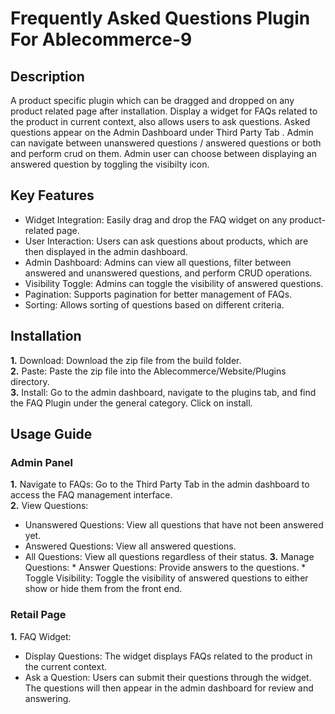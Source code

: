 # Frequently Asked Questions Plugin For Ablecommerce-9

## Description
A product specific plugin which can be dragged and dropped on any product related page after installation.
Display a widget for FAQs related to the product in current context, also allows users to ask questions.
Asked questions appear on the Admin Dashboard under Third Party Tab .
Admin can navigate between unanswered questions / answered questions or both and perform crud on them.
Admin user can choose between displaying an answered question by toggling the visibilty icon.

## Key Features
* Widget Integration: Easily drag and drop the FAQ widget on any product-related page.
* User Interaction: Users can ask questions about products, which are then displayed in the admin dashboard.
* Admin Dashboard: Admins can view all questions, filter between answered and unanswered questions, and perform CRUD operations.
* Visibility Toggle: Admins can toggle the visibility of answered questions.
* Pagination: Supports pagination for better management of FAQs.
* Sorting: Allows sorting of questions based on different criteria.
  
## Installation
**1.** Download: Download the zip file from the build folder.  
**2.** Paste: Paste the zip file into the Ablecommerce/Website/Plugins directory.  
**3.** Install: Go to the admin dashboard, navigate to the plugins tab, and find the FAQ Plugin under the general category. Click on install.  

## Usage Guide

### Admin Panel
**1.** Navigate to FAQs: Go to the Third Party Tab in the admin dashboard to access the FAQ management interface.  
**2.** View Questions:  
   * Unanswered Questions: View all questions that have not been answered yet.
   * Answered Questions: View all answered questions.
   * All Questions: View all questions regardless of their status.
**3.** Manage Questions:
          * Answer Questions: Provide answers to the questions.
          * Toggle Visibility: Toggle the visibility of answered questions to either show or hide them from the front end.
### Retail Page
**1.** FAQ Widget:  
   * Display Questions: The widget displays FAQs related to the product in the current context.
   * Ask a Question: Users can submit their questions through the widget. The questions will then appear in the admin dashboard for review and answering.




